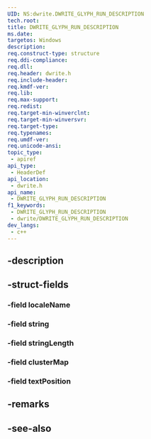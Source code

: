 ```yaml
---
UID: NS:dwrite.DWRITE_GLYPH_RUN_DESCRIPTION
tech.root: 
title: DWRITE_GLYPH_RUN_DESCRIPTION
ms.date: 
targetos: Windows
description: 
req.construct-type: structure
req.ddi-compliance: 
req.dll: 
req.header: dwrite.h
req.include-header: 
req.kmdf-ver: 
req.lib: 
req.max-support: 
req.redist: 
req.target-min-winverclnt: 
req.target-min-winversvr: 
req.target-type: 
req.typenames: 
req.umdf-ver: 
req.unicode-ansi: 
topic_type:
 - apiref
api_type:
 - HeaderDef
api_location:
 - dwrite.h
api_name:
 - DWRITE_GLYPH_RUN_DESCRIPTION
f1_keywords:
 - DWRITE_GLYPH_RUN_DESCRIPTION
 - dwrite/DWRITE_GLYPH_RUN_DESCRIPTION
dev_langs:
 - c++
---
```


## -description

## -struct-fields

### -field localeName

### -field string

### -field stringLength

### -field clusterMap

### -field textPosition

## -remarks

## -see-also

